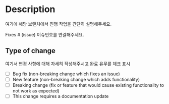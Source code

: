 # Description

여기에 해당 브랜치에서 진행 작업을 간단히 설명해주세요.

Fixes # (issue) 이슈번호를 연결해주세요.

## Type of change

여기서 변경 사항에 대해 자세히 작성해주시고 완료 유무를 체크 표시

-   [ ] Bug fix (non-breaking change which fixes an issue)
-   [ ] New feature (non-breaking change which adds functionality)
-   [ ] Breaking change (fix or feature that would cause existing functionality to not work as expected)
-   [ ] This change requires a documentation update
